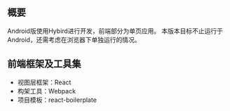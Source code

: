 ## 概要
Android版使用Hybird进行开发，前端部分为单页应用。
本版本目标不止运行于Android，还需考虑在浏览器下单独运行的情况。

## 前端框架及工具集
- 视图层框架：React
- 构架工具：Webpack
- 项目模板：react-boilerplate


